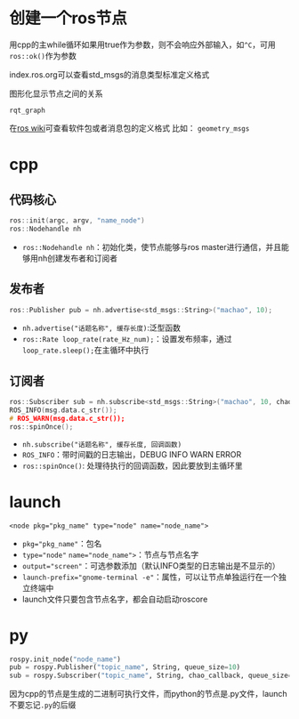 # 创建一个ros节点
用cpp的主while循环如果用true作为参数，则不会响应外部输入，如`^C`，可用`ros::ok()`作为参数

index.ros.org可以查看std_msgs的消息类型标准定义格式

图形化显示节点之间的关系
```
rqt_graph
```
 在[ros wiki](https://index.ros.org/)可查看软件包或者消息包的定义格式
 比如：
`geometry_msgs` 

# cpp
## 代码核心
```cpp
ros::init(argc, argv, "name_node")
ros::Nodehandle nh
```
- `ros::Nodehandle nh`：初始化类，使节点能够与ros master进行通信，并且能够用nh创建发布者和订阅者

## 发布者
```cpp
ros::Publisher pub = nh.advertise<std_msgs::String>("machao", 10);
```
- `nh.advertise("话题名称", 缓存长度)`:泛型函数
- `ros::Rate loop_rate(rate_Hz_num);`：设置发布频率，通过`loop_rate.sleep();`在主循环中执行

## 订阅者
```cpp
ros::Subscriber sub = nh.subscribe<std_msgs::String>("machao", 10, chao);
ROS_INFO(msg.data.c_str());
# ROS_WARN(msg.data.c_str());
ros::spinOnce();
```
- `nh.subscribe("话题名称", 缓存长度, 回调函数)`
- `ROS_INFO`：带时间戳的日志输出，DEBUG	INFO WARN ERROR
- `ros::spinOnce()`: 处理待执行的回调函数，因此要放到主循环里

# launch
```
<node pkg="pkg_name" type="node" name="node_name">
```
- `pkg="pkg_name"`：包名
- `type="node"` `name="node_name">`：节点与节点名字
- `output="screen"`：可选参数添加（默认INFO类型的日志输出是不显示的）
- `launch-prefix="gnome-terminal -e"`：属性，可以让节点单独运行在一个独立终端中
- launch文件只要包含节点名字，都会自动启动roscore

# py
```python
rospy.init_node("node_name")
pub = rospy.Publisher("topic_name", String, queue_size=10)
sub = rospy.Subscriber("topic_name", String, chao_callback, queue_size=10)
```
因为cpp的节点是生成的二进制可执行文件，而python的节点是.py文件，launch不要忘记`.py`的后缀
